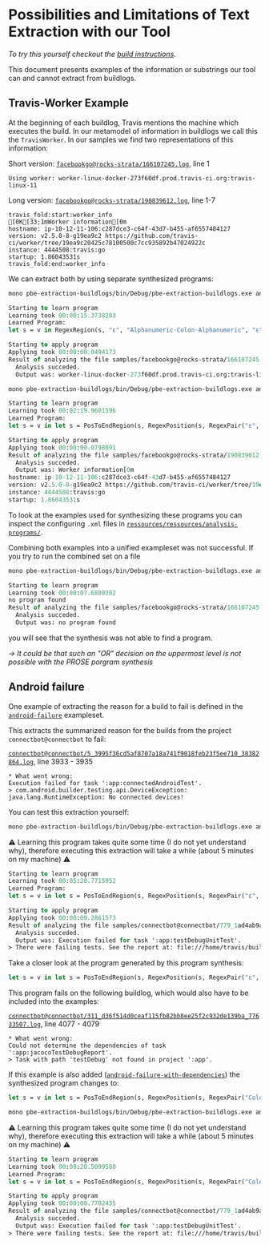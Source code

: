 # Possibilities and Limitations of Text Extraction with our Tool

_To try this yourself checkout the [build instructions](pbe-extraction-buildlogs/Readme.md)._

This document presents examples of the information or substrings our tool can and cannot extract from buildlogs.

## Travis-Worker Example

At the beginning of each buildlog, Travis mentions the machine which executes the build. In our metamodel of information in buildlogs we call this the `TravisWorker`. In our samples we find two representations of this information:

Short version: [`facebookgo@rocks-strata/166107245.log`](pbe-extraction-buildlogs/samples/facebookgo@rocks-strata/166107245.log), line 1

``` text
Using worker: worker-linux-docker-273f60df.prod.travis-ci.org:travis-linux-11
```

Long version: [`facebookgo@rocks-strata/190839612.log`](pbe-extraction-buildlogs/samples/facebookgo@rocks-strata/190839612.log), line 1-7

``` text
travis_fold:start:worker_info
[0K[33;1mWorker information[0m
hostname: ip-10-12-11-106:c287dce3-c64f-43d7-b455-af6557484127
version: v2.5.0-8-g19ea9c2 https://github.com/travis-ci/worker/tree/19ea9c20425c78100500c7cc935892b47024922c
instance: 4444508:travis:go
startup: 1.86043531s
travis_fold:end:worker_info
```

We can extract both by using separate synthesized programs:

``` bash
mono pbe-extraction-buildlogs/bin/Debug/pbe-extraction-buildlogs.exe analyze -f facebookgo@rocks-strata/166107245.log -p travis-worker-short
```

``` ocaml
Starting to learn program
Learning took 00:00:15.3738283
Learned Program:
let s = v in RegexRegion(s, "ε", "Alphanumeric◦Colon◦Alphanumeric", "ε", 1)

Starting to apply program
Applying took 00:00:00.0494173
Result of analyzing the file samples/facebookgo@rocks-strata/166107245.log with the program travis-worker-short:
  Analysis succeded.
  Output was: worker-linux-docker-273f60df.prod.travis-ci.org:travis-linux-11
```

``` bash
mono pbe-extraction-buildlogs/bin/Debug/pbe-extraction-buildlogs.exe analyze -f facebookgo@rocks-strata/190839612.log -p travis-worker-long
```

``` ocaml
Starting to learn program
Learning took 00:02:19.9601596
Learned Program:
let s = v in let s = PosToEndRegion(s, RegexPosition(s, RegexPair("ε", "Camel Case"), 1)) in StartToPosRegion(s, RegexPosition(s, RegexPair("WhiteSpace◦Alphanumeric", "Line Separator"), 1))

Starting to apply program
Applying took 00:00:00.0798091
Result of analyzing the file samples/facebookgo@rocks-strata/190839612.log with the program travis-worker-long:
  Analysis succeded.
  Output was: Worker information[0m
hostname: ip-10-12-11-106:c287dce3-c64f-43d7-b455-af6557484127
version: v2.5.0-8-g19ea9c2 https://github.com/travis-ci/worker/tree/19ea9c20425c78100500c7cc935892b47024922c
instance: 4444508:travis:go
startup: 1.86043531s
```

To look at the examples used for synthesizing these programs you can inspect the configuring `.xml` files in [`ressources/ressources/analysis-programs/`](pbe-extraction-buildlogs/ressources/analysis-programs).

Combining both examples into a unified exampleset was not successful. If you try to run the combined set on a file

``` bash
mono pbe-extraction-buildlogs/bin/Debug/pbe-extraction-buildlogs.exe analyze -f facebookgo@rocks-strata/166107245.log -p travis-worker
```

``` ocaml
Starting to learn program
Learning took 00:00:07.6880392
no program found
Result of analyzing the file samples/facebookgo@rocks-strata/166107245.log with the program travis-worker:
  Analysis succeded.
  Output was: no program found
```

you will see that the synthesis was not able to find a program.

*→ It could be that such an "OR" decision on the uppermost level is not possible with the PROSE porgram synthesis*

## Android failure

One example of extracting the reason for a build to fail is defined in the [`android-failure`](pbe-extraction-buildlogs/ressources/analysis-programs/android-failure.xml) exampleset.

This extracts the summarized reason for the builds from the project `connectbot@connectbot` to fail:

[`connectbot@connectbot/5_3995f36cd5af8707a18a741f9018feb23f5ee710_38382864.log`](pbe-extraction-buildlogs/samples/connectbot@connectbot/5_3995f36cd5af8707a18a741f9018feb23f5ee710_38382864.log), line 3933 - 3935

``` text
* What went wrong:
Execution failed for task ':app:connectedAndroidTest'.
> com.android.builder.testing.api.DeviceException: java.lang.RuntimeException: No connected devices!
```

You can test this extraction yourself:

``` bash
mono pbe-extraction-buildlogs/bin/Debug/pbe-extraction-buildlogs.exe analyze -f connectbot@connectbot/779_1ad4ab9a05665e01d00dbe37c5e8a7c7b4e5656b_87745143.log -p android-failure
```

⚠️ Learning this program takes quite some time (I do not yet understand why), therefore executing this extraction will take a while (about 5 minutes on my machine) ⚠️ 

``` ocaml
Starting to learn program
Learning took 00:05:20.7715952
Learned Program:
let s = v in let s = PosToEndRegion(s, RegexPosition(s, RegexPair("ε", "\"Execution failed for task ':app:\""), 1)) in StartToPosRegion(s, RegexPosition(s, RegexPair("ε", "Line Separator◦Line Separator"), 1))

Starting to apply program
Applying took 00:00:00.2861573
Result of analyzing the file samples/connectbot@connectbot/779_1ad4ab9a05665e01d00dbe37c5e8a7c7b4e5656b_87745143.log with the program android-failure:
  Analysis succeded.
  Output was: Execution failed for task ':app:testDebugUnitTest'.
> There were failing tests. See the report at: file:///home/travis/build/connectbot/connectbot/app/build/reports/tests/debug/index.html
```

Take a closer look at the program generated by this program synthesis:

``` ocaml
let s = v in let s = PosToEndRegion(s, RegexPosition(s, RegexPair("ε", "\"Execution failed for task ':app:\""), 1)) in StartToPosRegion(s, RegexPosition(s, RegexPair("ε", "Line Separator◦Line Separator"), 1))
```

This program fails on the following buildlog, which would also have to be included into the examples:

[`connectbot@connectbot/311_d36f514d0ceaf115fb82bb8ee25f2c932de139ba_77633507.log`](pbe-extraction-buildlogs/samples/connectbot@connectbot/311_d36f514d0ceaf115fb82bb8ee25f2c932de139ba_77633507.log), line 4077 - 4079

``` text
* What went wrong:
Could not determine the dependencies of task ':app:jacocoTestDebugReport'.
> Task with path 'testDebug' not found in project ':app'.
```

If this example is also added ([`android-failure-with-dependencies`](pbe-extraction-buildlogs/ressources/analysis-programs/android-failure-with-dependencies.xml)) the synthesized program changes to:

``` ocaml
let s = v in let s = PosToEndRegion(s, RegexPosition(s, RegexPair("Colon◦Line Separator", "ALL CAPS"), 1)) in StartToPosRegion(s, RegexPosition(s, RegexPair("ε", "Line Separator◦Line Separator"), 1))
````

``` bash
mono pbe-extraction-buildlogs/bin/Debug/pbe-extraction-buildlogs.exe analyze -f connectbot@connectbot/779_1ad4ab9a05665e01d00dbe37c5e8a7c7b4e5656b_87745143.log -p android-failure-with-dependencies
```

⚠️ Learning this program takes quite some time (I do not yet understand why), therefore executing this extraction will take a while (about 5 minutes on my machine) ⚠️ 

``` ocaml
Starting to learn program
Learning took 00:09:20.5099580
Learned Program:
let s = v in let s = PosToEndRegion(s, RegexPosition(s, RegexPair("Colon◦Line Separator", "ALL CAPS"), 1)) in StartToPosRegion(s, RegexPosition(s, RegexPair("ε", "Line Separator◦Line Separator"), 1))

Starting to apply program
Applying took 00:00:00.7702435
Result of analyzing the file samples/connectbot@connectbot/779_1ad4ab9a05665e01d00dbe37c5e8a7c7b4e5656b_87745143.log with the program android-failure-with-dependencies:
  Analysis succeded.
  Output was: Execution failed for task ':app:testDebugUnitTest'.
> There were failing tests. See the report at: file:///home/travis/build/connectbot/connectbot/app/build/reports/tests/debug/index.html
```
